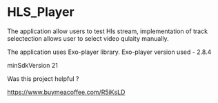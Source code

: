 # HLS_Player
The application allow users to test Hls stream, implementation of track selectection allows user to select video qulaity manually.

The application uses Exo-player library.
Exo-player version used - 2.8.4

minSdkVersion 21


Was this project helpful ? 

https://www.buymeacoffee.com/R5iKsLD
